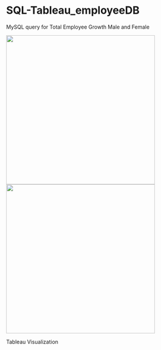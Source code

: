 # SQL-Tableau_employeeDB

MySQL query for Total Employee Growth Male and Female 

<img src="https://user-images.githubusercontent.com/86543368/207209763-b5c2a4f3-7796-4e6b-a135-d26280f9bb00.png" width="400" length="200"><img src="https://user-images.githubusercontent.com/86543368/207209959-a19309ae-45d0-4a65-b309-1da4420574a9.png" width="400" length="200">

Tableau Visualization 


